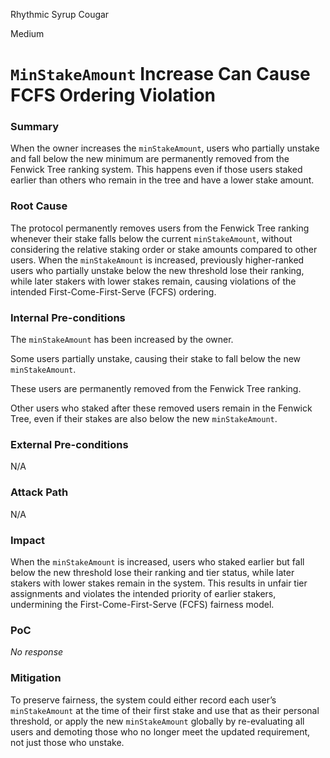 Rhythmic Syrup Cougar

Medium

# `MinStakeAmount` Increase Can Cause FCFS Ordering Violation

### Summary

When the owner increases the `minStakeAmount`, users who partially unstake and fall below the new minimum are permanently removed from the Fenwick Tree ranking system. This happens even if those users staked earlier than others who remain in the tree and have a lower stake amount.

### Root Cause

The protocol permanently removes users from the Fenwick Tree ranking whenever their stake falls below the current `minStakeAmount`, without considering the relative staking order or stake amounts compared to other users. When the `minStakeAmount` is increased, previously higher-ranked users who partially unstake below the new threshold lose their ranking, while later stakers with lower stakes remain, causing violations of the intended First-Come-First-Serve (FCFS) ordering.

### Internal Pre-conditions

The `minStakeAmount` has been increased by the owner.

Some users partially unstake, causing their stake to fall below the new `minStakeAmount`.

These users are permanently removed from the Fenwick Tree ranking.

Other users who staked after these removed users remain in the Fenwick Tree, even if their stakes are also below the new `minStakeAmount`.

### External Pre-conditions

N/A

### Attack Path

N/A

### Impact

When the `minStakeAmount` is increased, users who staked earlier but fall below the new threshold lose their ranking and tier status, while later stakers with lower stakes remain in the system. This results in unfair tier assignments and violates the intended priority of earlier stakers, undermining the First-Come-First-Serve (FCFS) fairness model.

### PoC

_No response_

### Mitigation

To preserve fairness, the system could either record each user’s `minStakeAmount` at the time of their first stake and use that as their personal threshold, or apply the new `minStakeAmount` globally by re-evaluating all users and demoting those who no longer meet the updated requirement, not just those who unstake.